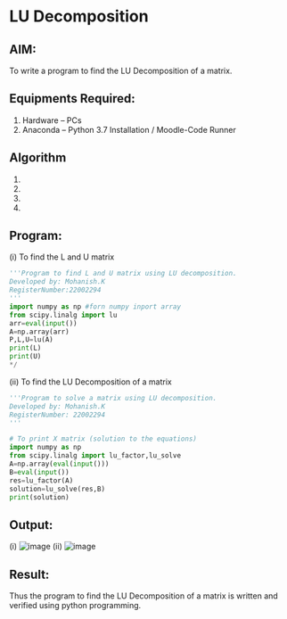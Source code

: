 # LU Decomposition 

## AIM:
To write a program to find the LU Decomposition of a matrix.

## Equipments Required:
1. Hardware – PCs
2. Anaconda – Python 3.7 Installation / Moodle-Code Runner

## Algorithm
1. 
2. 
3. 
4. 

## Program:
(i) To find the L and U matrix
```python
'''Program to find L and U matrix using LU decomposition.
Developed by: Mohanish.K
RegisterNumber:22002294
'''
import numpy as np #forn numpy inport array
from scipy.linalg import lu
arr=eval(input())
A=np.array(arr)
P,L,U=lu(A)
print(L)
print(U) 
*/
```
(ii) To find the LU Decomposition of a matrix
```python
'''Program to solve a matrix using LU decomposition.
Developed by: Mohanish.K
RegisterNumber: 22002294
'''

# To print X matrix (solution to the equations)
import numpy as np
from scipy.linalg import lu_factor,lu_solve
A=np.array(eval(input()))
B=eval(input())
res=lu_factor(A)
solution=lu_solve(res,B)
print(solution)
```

## Output:
(i)
![image](https://user-images.githubusercontent.com/111619160/214814982-d82f2bda-0c63-4ce9-b2b7-66fc7177c747.png)
(ii)
![image](https://user-images.githubusercontent.com/111619160/214815063-6904d530-31f8-4b46-8ca5-4f2f3213f74e.png)



## Result:
Thus the program to find the LU Decomposition of a matrix is written and verified using python programming.

